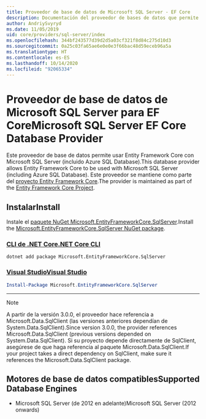 ```yaml
---
title: Proveedor de base de datos de Microsoft SQL Server - EF Core
description: Documentación del proveedor de bases de datos que permite usar Entity Framework Core con Microsoft SQL Server.
author: AndriySvyryd
ms.date: 11/05/2019
uid: core/providers/sql-server/index
ms.openlocfilehash: 344bf243577d39d2d5a03cf321f8d84c275d10d3
ms.sourcegitcommit: 0a25c03fa65ae6e0e0e3f66bac48d59eceb96a5a
ms.translationtype: HT
ms.contentlocale: es-ES
ms.lasthandoff: 10/14/2020
ms.locfileid: "92065334"
---
```

# <a name="microsoft-sql-server-ef-core-database-provider"></a><span data-ttu-id="012c6-103">Proveedor de base de datos de Microsoft SQL Server para EF Core</span><span class="sxs-lookup"><span data-stu-id="012c6-103">Microsoft SQL Server EF Core Database Provider</span></span>

<span data-ttu-id="012c6-104">Este proveedor de base de datos permite usar Entity Framework Core con Microsoft SQL Server (incluido Azure SQL Database).</span><span class="sxs-lookup"><span data-stu-id="012c6-104">This database provider allows Entity Framework Core to be used with Microsoft SQL Server (including Azure SQL Database).</span></span> <span data-ttu-id="012c6-105">Este proveedor se mantiene como parte del [proyecto Entity Framework Core](https://github.com/aspnet/EntityFrameworkCore).</span><span class="sxs-lookup"><span data-stu-id="012c6-105">The provider is maintained as part of the [Entity Framework Core Project](https://github.com/aspnet/EntityFrameworkCore).</span></span>

## <a name="install"></a><span data-ttu-id="012c6-106">Instalar</span><span class="sxs-lookup"><span data-stu-id="012c6-106">Install</span></span>

<span data-ttu-id="012c6-107">Instale el [paquete NuGet Microsoft.EntityFrameworkCore.SqlServer](https://www.nuget.org/packages/Microsoft.EntityFrameworkCore.SqlServer/).</span><span class="sxs-lookup"><span data-stu-id="012c6-107">Install the [Microsoft.EntityFrameworkCore.SqlServer NuGet package](https://www.nuget.org/packages/Microsoft.EntityFrameworkCore.SqlServer/).</span></span>

### <a name="net-core-cli"></a>[<span data-ttu-id="012c6-108">CLI de .NET Core</span><span class="sxs-lookup"><span data-stu-id="012c6-108">.NET Core CLI</span></span>](#tab/dotnet-core-cli)

```dotnetcli
dotnet add package Microsoft.EntityFrameworkCore.SqlServer
```

### <a name="visual-studio"></a>[<span data-ttu-id="012c6-109">Visual Studio</span><span class="sxs-lookup"><span data-stu-id="012c6-109">Visual Studio</span></span>](#tab/vs)

```powershell
Install-Package Microsoft.EntityFrameworkCore.SqlServer
```

***

> [!NOTE]
> <span data-ttu-id="012c6-110">A partir de la versión 3.0.0, el proveedor hace referencia a Microsoft.Data.SqlClient (las versiones anteriores dependían de System.Data.SqlClient).</span><span class="sxs-lookup"><span data-stu-id="012c6-110">Since version 3.0.0, the provider references Microsoft.Data.SqlClient (previous versions depended on System.Data.SqlClient).</span></span> <span data-ttu-id="012c6-111">Si su proyecto depende directamente de SqlClient, asegúrese de que haga referencia al paquete Microsoft.Data.SqlClient.</span><span class="sxs-lookup"><span data-stu-id="012c6-111">If your project takes a direct dependency on SqlClient, make sure it references the Microsoft.Data.SqlClient package.</span></span>

## <a name="supported-database-engines"></a><span data-ttu-id="012c6-112">Motores de base de datos compatibles</span><span class="sxs-lookup"><span data-stu-id="012c6-112">Supported Database Engines</span></span>

* <span data-ttu-id="012c6-113">Microsoft SQL Server (de 2012 en adelante)</span><span class="sxs-lookup"><span data-stu-id="012c6-113">Microsoft SQL Server (2012 onwards)</span></span>
